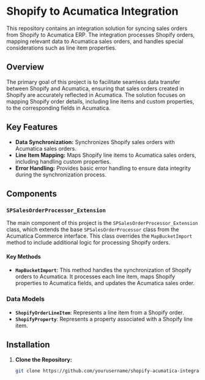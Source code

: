 # Shopify to Acumatica Integration

This repository contains an integration solution for syncing sales orders from Shopify to Acumatica ERP. The integration processes Shopify orders, mapping relevant data to Acumatica sales orders, and handles special considerations such as line item properties.

## Overview

The primary goal of this project is to facilitate seamless data transfer between Shopify and Acumatica, ensuring that sales orders created in Shopify are accurately reflected in Acumatica. The solution focuses on mapping Shopify order details, including line items and custom properties, to the corresponding fields in Acumatica.

## Key Features

- **Data Synchronization:** Synchronizes Shopify sales orders with Acumatica sales orders.
- **Line Item Mapping:** Maps Shopify line items to Acumatica sales orders, including handling custom properties.
- **Error Handling:** Provides basic error handling to ensure data integrity during the synchronization process.

## Components

### `SPSalesOrderProcessor_Extension`

The main component of this project is the `SPSalesOrderProcessor_Extension` class, which extends the base `SPSalesOrderProcessor` class from the Acumatica Commerce interface. This class overrides the `MapBucketImport` method to include additional logic for processing Shopify orders.

#### Key Methods

- **`MapBucketImport`**: This method handles the synchronization of Shopify orders to Acumatica. It processes each line item, maps Shopify properties to Acumatica fields, and updates the Acumatica sales order.

### Data Models

- **`ShopifyOrderLineItem`**: Represents a line item from a Shopify order.
- **`ShopifyProperty`**: Represents a property associated with a Shopify line item.

## Installation

1. **Clone the Repository:**
   ```bash
   git clone https://github.com/yourusername/shopify-acumatica-integration.git
